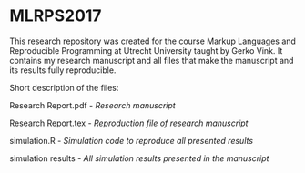 # MLRPS2017

This research repository was created for the course Markup Languages and Reproducible Programming at Utrecht University taught by Gerko Vink. It contains my research manuscript and all files that make the manuscript and its results fully reproducible.

Short description of the files:

Research Report.pdf - *Research manuscript*

Research Report.tex - *Reproduction file of research manuscript*

simulation.R - *Simulation code to reproduce all presented results*

simulation results - *All simulation results presented in the manuscript*
